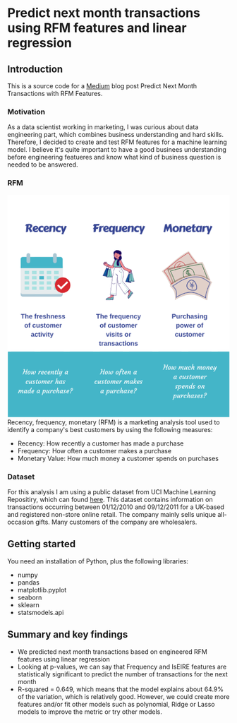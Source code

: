 # Predict next month transactions using RFM features and linear regression

## Introduction

This is a source code for a [Medium](https://aigerimshopenova.medium.com/) blog post Predict Next Month Transactions with RFM Features.

### Motivation
As a data scientist working in marketing, I was curious about data engineering part, which combines business understanding and hard skills. Therefore, I decided to create and test RFM features for a machine learning model. I believe it's quite important to have a good businees understanding before engineering featueres and know what kind of business question is needed to be answered.

### RFM
![](img/RFM_Aika_small.png)
Recency, frequency, monetary (RFM) is a marketing analysis tool used to identify a company's best customers by using the following measures:
* Recency: How recently a customer has made a purchase
* Frequency: How often a customer makes a purchase
* Monetary Value: How much money a customer spends on purchases

### Dataset
For this analysis I am using a public dataset from UCI Machine Learning Repositiry, which can found [here](http://archive.ics.uci.edu/ml/index.php). This dataset contains information on transactions occurring between 01/12/2010 and 09/12/2011 for a UK-based and registered non-store online retail. The company mainly sells unique all-occasion gifts. Many customers of the company are wholesalers.

## Getting started
You need an installation of Python, plus the following libraries:

* numpy
* pandas
* matplotlib.pyplot
* seaborn
* sklearn
* statsmodels.api

## Summary and key findings
* We predicted next month transactions based on engineered RFM features using linear regression
* Looking at p-values, we can say that Frequency and IsEIRE features are statistically significant to predict the number of transactions for the next month
* R-squared = 0.649, which means that the model explains about 64.9% of the variation, which is relatively good. However, we could create more features and/or fit other models such as polynomial, Ridge or Lasso models to improve the metric or try other models.
